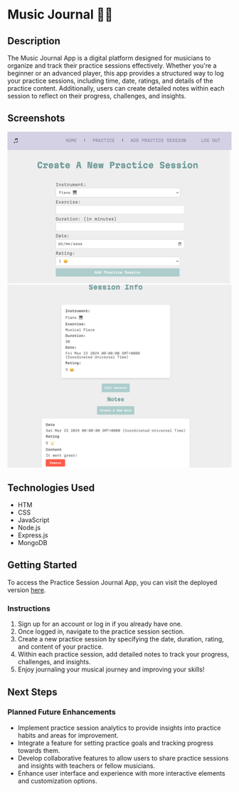 # Music Journal 🎵📝

## Description
The Music Journal App is a digital platform designed for musicians to organize and track their practice sessions effectively. Whether you're a beginner or an advanced player, this app provides a structured way to log your practice sessions, including time, date, ratings, and details of the practice content. Additionally, users can create detailed notes within each session to reflect on their progress, challenges, and insights.

## Screenshots
![Screenshot 1](/public/images/IMG-1.png)
![Screenshot 2](/public/images/IMG-2.png)

## Technologies Used
- HTM
- CSS
- JavaScript
- Node.js
- Express.js
- MongoDB

## Getting Started
To access the Practice Session Journal App, you can visit the deployed version [here](https://music-journal-9b307ae2ad5a.herokuapp.com/). 

### Instructions
1. Sign up for an account or log in if you already have one.
2. Once logged in, navigate to the practice session section.
3. Create a new practice session by specifying the date, duration, rating, and content of your practice.
4. Within each practice session, add detailed notes to track your progress, challenges, and insights.
5. Enjoy journaling your musical journey and improving your skills!

## Next Steps
### Planned Future Enhancements
- Implement practice session analytics to provide insights into practice habits and areas for improvement.
- Integrate a feature for setting practice goals and tracking progress towards them.
- Develop collaborative features to allow users to share practice sessions and insights with teachers or fellow musicians.
- Enhance user interface and experience with more interactive elements and customization options.